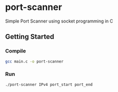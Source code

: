 # port-scanner
Simple Port Scanner using socket programming in C

## Getting Started
### Compile
```bash
gcc main.c -o port-scanner
```
### Run
```bash
./port-scanner IPv4 port_start port_end
```

